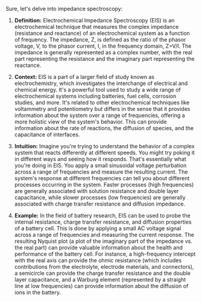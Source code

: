 Sure, let's delve into impedance spectroscopy:

1. **Definition:** Electrochemical Impedance Spectroscopy (EIS) is an electrochemical technique that measures the complex impedance (resistance and reactance) of an electrochemical system as a function of frequency. The impedance, Z, is defined as the ratio of the phasor voltage, V, to the phasor current, I, in the frequency domain, Z=V/I. The impedance is generally represented as a complex number, with the real part representing the resistance and the imaginary part representing the reactance. 

2. **Context:** EIS is a part of a larger field of study known as electrochemistry, which investigates the interchange of electrical and chemical energy. It's a powerful tool used to study a wide range of electrochemical systems including batteries, fuel cells, corrosion studies, and more. It's related to other electrochemical techniques like voltammetry and potentiometry but differs in the sense that it provides information about the system over a range of frequencies, offering a more holistic view of the system's behavior. This can provide information about the rate of reactions, the diffusion of species, and the capacitance of interfaces.

3. **Intuition:** Imagine you're trying to understand the behavior of a complex system that reacts differently at different speeds. You might try poking it in different ways and seeing how it responds. That's essentially what you're doing in EIS. You apply a small sinusoidal voltage perturbation across a range of frequencies and measure the resulting current. The system's response at different frequencies can tell you about different processes occurring in the system. Faster processes (high frequencies) are generally associated with solution resistance and double layer capacitance, while slower processes (low frequencies) are generally associated with charge transfer resistance and diffusion impedance.

4. **Example:** In the field of battery research, EIS can be used to probe the internal resistance, charge transfer resistance, and diffusion properties of a battery cell. This is done by applying a small AC voltage signal across a range of frequencies and measuring the current response. The resulting Nyquist plot (a plot of the imaginary part of the impedance vs. the real part) can provide valuable information about the health and performance of the battery cell. For instance, a high-frequency intercept with the real axis can provide the ohmic resistance (which includes contributions from the electrolyte, electrode materials, and connectors), a semicircle can provide the charge transfer resistance and the double layer capacitance, and a Warburg element (represented by a straight line at low frequencies) can provide information about the diffusion of ions in the battery.
